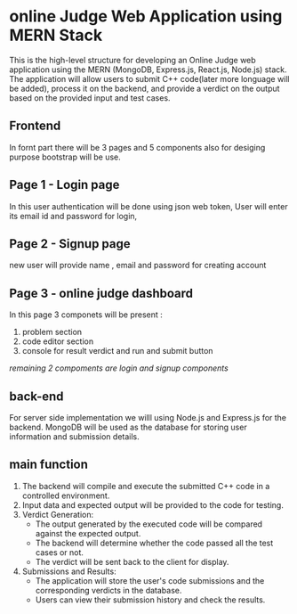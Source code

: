 # online Judge Web Application using MERN Stack
This is the  high-level structure for developing an Online Judge web application using the MERN (MongoDB, Express.js, React.js, Node.js) stack. The application will allow users to submit C++ code(later more longuage will be added), process it on the backend, and provide a verdict on the output based on the provided input and test cases.

## Frontend 
In fornt part there will be 3 pages and 5 components also for desiging purpose bootstrap will be use.

## Page 1 - Login page
In this user authentication will be done using json web token, User will enter its email id and password for login,

## Page 2 - Signup page
new user will provide name , email and password for creating account

## Page 3 - online judge dashboard
In this page 3 componets will be present :
1. problem section
2. code editor section
3. console for result verdict and run and submit button

*remaining 2 compoments are login and signup components*


## back-end
For server side implementation we willl using Node.js and Express.js for the backend. MongoDB will be used as the database for storing user information and submission details.

## main function

1. The backend will compile and execute the submitted C++ code in a controlled environment.
2. Input data and expected output will be provided to the code for testing.
3. Verdict Generation:
    - The output generated by the executed code will be compared against the expected output.
    - The backend will determine whether the code passed all the test cases or not.
    - The verdict will be sent back to the client for display.
4. Submissions and Results:
   - The application will store the user's code submissions and the corresponding verdicts in the database.
   - Users can view their submission history and check the results.







